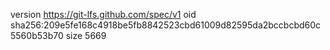 version https://git-lfs.github.com/spec/v1
oid sha256:209e5fe168c4918be5fb8842523cbd61009d82595da2bccbcbd60c5560b53b70
size 5669
